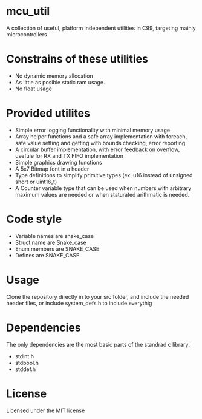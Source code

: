 # mcu_util
A collection of useful, platform independent utilities in C99, targeting mainly microcontrollers

# Constrains of these utilities
 - No dynamic memory allocation
 - As little as posible static ram usage.
 - No float usage

# Provided utilites
 - Simple error logging functionality with minimal memory usage
 - Array helper functions and a safe array implementation with foreach, safe value setting and getting with bounds checking, error reporting
 - A circular buffer implementation, with error feedback on overflow, usefule for RX and TX FIFO implementation
 - Simple graphics drawing functions
 - A 5x7 Bitmap font in a header
 - Type definitions to simplify primitive types (ex: u16 instead of unsigned short or uint16_t)
 - A Counter variable type that can be used when numbers with arbitrary maximum values are needed or when staturated arithmatic is needed.
 
# Code style
 - Variable names are snake_case
 - Struct name are Snake_case
 - Enum members are SNAKE_CASE
 - Defines are SNAKE_CASE
 
# Usage
 Clone the repository directly in to your src folder, and include the needed header files, or include system_defs.h to include everythig
 
# Dependencies

 The only dependencies are the most basic parts of the standrad c library:
 
 - stdint.h
 - stdbool.h
 - stddef.h
	
# License
  Licensed under the MIT license
